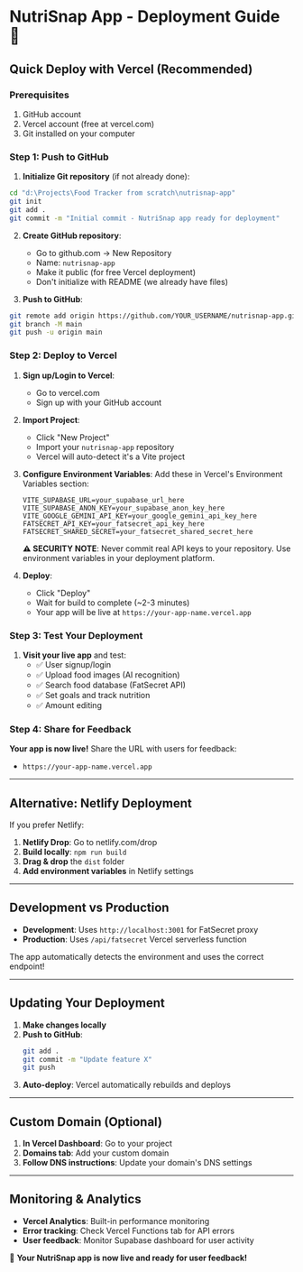 # NutriSnap App - Deployment Guide 🚀

## Quick Deploy with Vercel (Recommended)

### Prerequisites
1. GitHub account
2. Vercel account (free at vercel.com)
3. Git installed on your computer

### Step 1: Push to GitHub

1. **Initialize Git repository** (if not already done):
```bash
cd "d:\Projects\Food Tracker from scratch\nutrisnap-app"
git init
git add .
git commit -m "Initial commit - NutriSnap app ready for deployment"
```

2. **Create GitHub repository**:
   - Go to github.com → New Repository
   - Name: `nutrisnap-app`
   - Make it public (for free Vercel deployment)
   - Don't initialize with README (we already have files)

3. **Push to GitHub**:
```bash
git remote add origin https://github.com/YOUR_USERNAME/nutrisnap-app.git
git branch -M main
git push -u origin main
```

### Step 2: Deploy to Vercel

1. **Sign up/Login to Vercel**:
   - Go to vercel.com
   - Sign up with your GitHub account

2. **Import Project**:
   - Click "New Project"
   - Import your `nutrisnap-app` repository
   - Vercel will auto-detect it's a Vite project

3. **Configure Environment Variables**:
   Add these in Vercel's Environment Variables section:
   ```
   VITE_SUPABASE_URL=your_supabase_url_here
   VITE_SUPABASE_ANON_KEY=your_supabase_anon_key_here
   VITE_GOOGLE_GEMINI_API_KEY=your_google_gemini_api_key_here
   FATSECRET_API_KEY=your_fatsecret_api_key_here
   FATSECRET_SHARED_SECRET=your_fatsecret_shared_secret_here
   ```
   
   **⚠️ SECURITY NOTE**: Never commit real API keys to your repository. Use environment variables in your deployment platform.

4. **Deploy**:
   - Click "Deploy"
   - Wait for build to complete (~2-3 minutes)
   - Your app will be live at `https://your-app-name.vercel.app`

### Step 3: Test Your Deployment

1. **Visit your live app** and test:
   - ✅ User signup/login
   - ✅ Upload food images (AI recognition)
   - ✅ Search food database (FatSecret API)
   - ✅ Set goals and track nutrition
   - ✅ Amount editing

### Step 4: Share for Feedback

**Your app is now live!** Share the URL with users for feedback:
- `https://your-app-name.vercel.app`

---

## Alternative: Netlify Deployment

If you prefer Netlify:

1. **Netlify Drop**: Go to netlify.com/drop
2. **Build locally**: `npm run build`
3. **Drag & drop** the `dist` folder
4. **Add environment variables** in Netlify settings

---

## Development vs Production

- **Development**: Uses `http://localhost:3001` for FatSecret proxy
- **Production**: Uses `/api/fatsecret` Vercel serverless function

The app automatically detects the environment and uses the correct endpoint!

---

## Updating Your Deployment

1. **Make changes locally**
2. **Push to GitHub**:
   ```bash
   git add .
   git commit -m "Update feature X"
   git push
   ```
3. **Auto-deploy**: Vercel automatically rebuilds and deploys

---

## Custom Domain (Optional)

1. **In Vercel Dashboard**: Go to your project
2. **Domains tab**: Add your custom domain
3. **Follow DNS instructions**: Update your domain's DNS settings

---

## Monitoring & Analytics

- **Vercel Analytics**: Built-in performance monitoring
- **Error tracking**: Check Vercel Functions tab for API errors
- **User feedback**: Monitor Supabase dashboard for user activity

🎉 **Your NutriSnap app is now live and ready for user feedback!**
